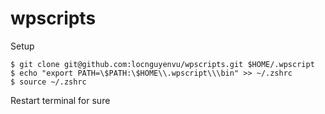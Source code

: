 # wpscripts

Setup
```
$ git clone git@github.com:locnguyenvu/wpscripts.git $HOME/.wpscript
$ echo "export PATH=\$PATH:\$HOME\\.wpscript\\\bin" >> ~/.zshrc
$ source ~/.zshrc
```

Restart terminal for sure
